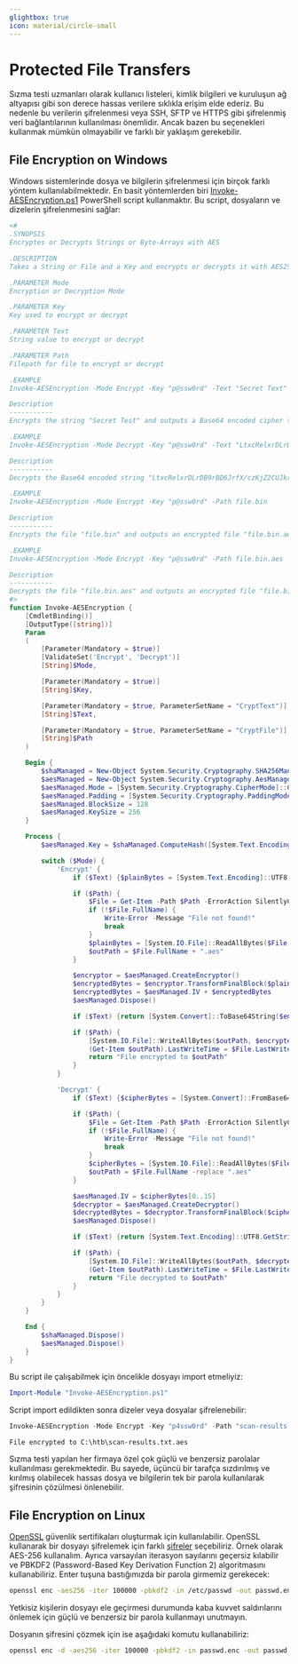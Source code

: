 ```yaml
---
glightbox: true
icon: material/circle-small
---
```


# Protected File Transfers

Sızma testi uzmanları olarak kullanıcı listeleri, kimlik bilgileri ve kuruluşun ağ altyapısı gibi son derece hassas verilere sıklıkla erişim elde ederiz. Bu nedenle bu verilerin şifrelenmesi veya SSH, SFTP ve HTTPS gibi şifrelenmiş veri bağlantılarının kullanılması önemlidir. Ancak bazen bu seçenekleri kullanmak mümkün olmayabilir ve farklı bir yaklaşım gerekebilir.

## File Encryption on Windows

Windows sistemlerinde dosya ve bilgilerin şifrelenmesi için birçok farklı yöntem kullanılabilmektedir. En basit yöntemlerden biri [Invoke-AESEncryption.ps1](https://www.powershellgallery.com/packages/DRTools/4.0.2.3/Content/Functions/Invoke-AESEncryption.ps1) PowerShell script kullanmaktır. Bu script, dosyaların ve dizelerin şifrelenmesini sağlar:

```powershell title="Invoke-AESEncryption.ps1" linenums="1"
<#
.SYNOPSIS
Encryptes or Decrypts Strings or Byte-Arrays with AES

.DESCRIPTION
Takes a String or File and a Key and encrypts or decrypts it with AES256 (CBC)

.PARAMETER Mode
Encryption or Decryption Mode

.PARAMETER Key
Key used to encrypt or decrypt

.PARAMETER Text
String value to encrypt or decrypt

.PARAMETER Path
Filepath for file to encrypt or decrypt

.EXAMPLE
Invoke-AESEncryption -Mode Encrypt -Key "p@ssw0rd" -Text "Secret Text"

Description
-----------
Encrypts the string "Secret Test" and outputs a Base64 encoded cipher text.

.EXAMPLE
Invoke-AESEncryption -Mode Decrypt -Key "p@ssw0rd" -Text "LtxcRelxrDLrDB9rBD6JrfX/czKjZ2CUJkrg++kAMfs="

Description
-----------
Decrypts the Base64 encoded string "LtxcRelxrDLrDB9rBD6JrfX/czKjZ2CUJkrg++kAMfs=" and outputs plain text.

.EXAMPLE
Invoke-AESEncryption -Mode Encrypt -Key "p@ssw0rd" -Path file.bin

Description
-----------
Encrypts the file "file.bin" and outputs an encrypted file "file.bin.aes"

.EXAMPLE
Invoke-AESEncryption -Mode Encrypt -Key "p@ssw0rd" -Path file.bin.aes

Description
-----------
Decrypts the file "file.bin.aes" and outputs an encrypted file "file.bin"
#>
function Invoke-AESEncryption {
    [CmdletBinding()]
    [OutputType([string])]
    Param
    (
        [Parameter(Mandatory = $true)]
        [ValidateSet('Encrypt', 'Decrypt')]
        [String]$Mode,

        [Parameter(Mandatory = $true)]
        [String]$Key,

        [Parameter(Mandatory = $true, ParameterSetName = "CryptText")]
        [String]$Text,

        [Parameter(Mandatory = $true, ParameterSetName = "CryptFile")]
        [String]$Path
    )

    Begin {
        $shaManaged = New-Object System.Security.Cryptography.SHA256Managed
        $aesManaged = New-Object System.Security.Cryptography.AesManaged
        $aesManaged.Mode = [System.Security.Cryptography.CipherMode]::CBC
        $aesManaged.Padding = [System.Security.Cryptography.PaddingMode]::Zeros
        $aesManaged.BlockSize = 128
        $aesManaged.KeySize = 256
    }

    Process {
        $aesManaged.Key = $shaManaged.ComputeHash([System.Text.Encoding]::UTF8.GetBytes($Key))

        switch ($Mode) {
            'Encrypt' {
                if ($Text) {$plainBytes = [System.Text.Encoding]::UTF8.GetBytes($Text)}

                if ($Path) {
                    $File = Get-Item -Path $Path -ErrorAction SilentlyContinue
                    if (!$File.FullName) {
                        Write-Error -Message "File not found!"
                        break
                    }
                    $plainBytes = [System.IO.File]::ReadAllBytes($File.FullName)
                    $outPath = $File.FullName + ".aes"
                }

                $encryptor = $aesManaged.CreateEncryptor()
                $encryptedBytes = $encryptor.TransformFinalBlock($plainBytes, 0, $plainBytes.Length)
                $encryptedBytes = $aesManaged.IV + $encryptedBytes
                $aesManaged.Dispose()

                if ($Text) {return [System.Convert]::ToBase64String($encryptedBytes)}

                if ($Path) {
                    [System.IO.File]::WriteAllBytes($outPath, $encryptedBytes)
                    (Get-Item $outPath).LastWriteTime = $File.LastWriteTime
                    return "File encrypted to $outPath"
                }
            }

            'Decrypt' {
                if ($Text) {$cipherBytes = [System.Convert]::FromBase64String($Text)}

                if ($Path) {
                    $File = Get-Item -Path $Path -ErrorAction SilentlyContinue
                    if (!$File.FullName) {
                        Write-Error -Message "File not found!"
                        break
                    }
                    $cipherBytes = [System.IO.File]::ReadAllBytes($File.FullName)
                    $outPath = $File.FullName -replace ".aes"
                }

                $aesManaged.IV = $cipherBytes[0..15]
                $decryptor = $aesManaged.CreateDecryptor()
                $decryptedBytes = $decryptor.TransformFinalBlock($cipherBytes, 16, $cipherBytes.Length - 16)
                $aesManaged.Dispose()

                if ($Text) {return [System.Text.Encoding]::UTF8.GetString($decryptedBytes).Trim([char]0)}

                if ($Path) {
                    [System.IO.File]::WriteAllBytes($outPath, $decryptedBytes)
                    (Get-Item $outPath).LastWriteTime = $File.LastWriteTime
                    return "File decrypted to $outPath"
                }
            }
        }
    }

    End {
        $shaManaged.Dispose()
        $aesManaged.Dispose()
    }
}
```

Bu script ile çalışabilmek için öncelikle dosyayı import etmeliyiz:

```powershell
Import-Module "Invoke-AESEncryption.ps1"
```

Script import edildikten sonra dizeler veya dosyalar şifrelenebilir:

```powershell
Invoke-AESEncryption -Mode Encrypt -Key "p4ssw0rd" -Path "scan-results.txt"
```

```text title="Output"
File encrypted to C:\htb\scan-results.txt.aes
```

Sızma testi yapılan her firmaya özel çok güçlü ve benzersiz parolalar kullanılması gerekmektedir. Bu sayede, üçüncü bir tarafça sızdırılmış ve kırılmış olabilecek hassas dosya ve bilgilerin tek bir parola kullanılarak şifresinin çözülmesi önlenebilir.

## File Encryption on Linux

[OpenSSL](https://www.openssl.org/) güvenlik sertifikaları oluşturmak için kullanılabilir. OpenSSL kullanarak bir dosyayı şifrelemek için farklı [şifreler](https://www.openssl.org/docs/man1.1.1/man1/openssl-enc.html) seçebiliriz. Örnek olarak AES-256 kullanalım. Ayrıca varsayılan iterasyon sayılarını geçersiz kılabilir ve PBKDF2 (Password-Based Key Derivation Function 2) algoritmasını kullanabiliriz. Enter tuşuna bastığımızda bir parola girmemiz gerekecek:

```bash
openssl enc -aes256 -iter 100000 -pbkdf2 -in /etc/passwd -out passwd.enc
```

Yetkisiz kişilerin dosyayı ele geçirmesi durumunda kaba kuvvet saldırılarını önlemek için güçlü ve benzersiz bir parola kullanmayı unutmayın.

Dosyanın şifresini çözmek için ise aşağıdaki komutu kullanabiliriz:

```bash
openssl enc -d -aes256 -iter 100000 -pbkdf2 -in passwd.enc -out passwd
```

